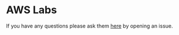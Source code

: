 # AWS Labs 

If you have any questions please ask them [here](https://github.com/Cloud-Yeti/aws-ec2-course/issues) by opening an issue. 
